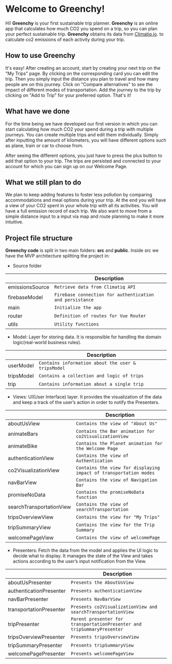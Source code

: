 # Welcome to Greenchy!

Hi! **Greenchy** is your first sustainable trip planner. 
**Greenchy** is an online app that calculates how much CO2 you spend on a trip, so you can plan your perfect sustainable trip.
**Greenchy** obtains its data from [Climatiq.io](https://www.climatiq.io/). to calculate co2 emissions of
each activity during your trip.

## How to use Greenchy

It's easy! After creating an account, start by creating your next trip on the "My Trips" page. By clicking on the corresponding card you can edit the trip. Then you simply input the distance you plan to travel and how many people are on this journey. Click on "Compare alternatives" to see the impact of different modes of transportation. Add the journey to the trip by clicking on "Add to Trip" for your preferred option. That's it!


## What have we done

For the time being we have developed our first version in which you can start calculating how much CO2 your spend during a trip with multiple journeys. You can create multiple trips and edit them individually. Simply after inputting the amount of kilometers, you will have different options such as plane, train or car to choose from.

After seeing the different options, you just have to press the plus button to add that option to your trip.
The trips are persisted and connected to your account for which you can sign up on our Welcome Page.

## What we still plan to do

We plan to keep adding features to foster less pollution by
comparing accommodations and meal options during your trip. At the
end you will have a view of your CO2 spent in your whole trip with
all its activities. You will have a full emission record of each
trip. We also want to move from a simple distance input to a input
via map and route planning to make it more intuitive.

## Project file structure

**Greenchy code** is split in two main folders: **src** and **public**. Inside src we have the MVP architecture splitting the project in: 

- Source folder

|                 | Description                                              |
| --------------- | -------------------------------------------------------- |
| emissionsSource | `Retrieve data from Climatiq API`                        |
| firebaseModel   | `Firebase connection for authentication and persistance` |
| main            | `Initialize the app`                                     |
| router          | `Definition of routes for Vue Router`                    |
| utils           | `Utility functions`                                      |

- Model: Layer for storing data. It is responsible for handling the domain logic(real-world business rules).

|            | Description                                        |
| ---------- | -------------------------------------------------- |
| userModel  | `Contains information about the user & tripsModel` |
| tripsModel | `Contains a collection and logic of trips`         |
| trip       | `Contains information about a single trip`         |

- Views: UI(User Interface) layer. It provides the visualization of the data and keep a track of the user’s action in order to notify the Presenters.

|                          | Description                                                       |
| ------------------------ | ----------------------------------------------------------------- |
| aboutUsView              | `Contains the view of "About Us"`                                 |
| animateBars              | `Contains the Bar animation for co2VisualizationView`             |
| animateBike              | `Contains the Planet animation for the Welcome Page`              |
| authenticationView       | `Contains the view of Authentication`                             |
| co2VisualizationView     | `Contains the view for displaying impact of transportation modes` |
| navBarView               | `Contains the view of Navigation Bar`                             |
| promiseNoData            | `Contains the promiseNoData function`                             |
| searchTransportationView | `Contains the view of searchTransportation`                       |
| tripsOverviewView        | `Contains the view for "My Trips"`                                |
| tripSummaryView          | `Contains the view for the Trip Summary`                          |
| welcomePageView          | `Contains the view of welcomePage`                                |

- Presenters: Fetch the data from the model and applies the UI logic to decide what to display. It manages the state of the View and takes actions according to the user’s input notification from the View.

|                         | Description                                                             |
| ----------------------- | ----------------------------------------------------------------------- |
| aboutUsPresenter        | `Presents the AboutUsView`                                              |
| authenticationPresenter | `Presents authenticationView`                                           |
| navBarPresenter         | `Presents NavBarView`                                                   |
| transportationPresenter | `Presents co2VisualizationView and searchTransportationView`            |
| tripPresenter           | `Parent presenter for transportationPresenter and tripSummaryPresenter` |
| tripsOverviewPresenter  | `Presents tripsOverviewView`                                            |
| tripSummaryPresenter    | `Presents tripSummaryView`                                              |
| welcomePagePresenter    | `Presents welcomePageView`                                              |
